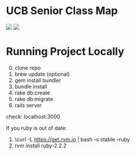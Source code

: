# UCB Senior Class Map
<a href="https://codeclimate.com/repos/56eb7aea22177f00680039a1/feed"><img src="https://codeclimate.com/repos/56eb7aea22177f00680039a1/badges/8252477d0bdd4d90e2d8/gpa.svg" /></a>
<a href="https://codeclimate.com/repos/56eb7aea22177f00680039a1/coverage"><img src="https://codeclimate.com/repos/56eb7aea22177f00680039a1/badges/8252477d0bdd4d90e2d8/coverage.svg" /></a>


# Running Project Locally
0. clone repo
1. brew update (optional)
2. gem install bundler
3. bundle install
4. rake db:create
5. rake db:migrate
6. rails server

check: localhost:3000


If you ruby is out of date:
1. \curl -L https://get.rvm.io | bash -s stable –ruby
2. rvm install ruby-2.2.2

